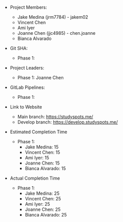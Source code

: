 - Project Members:  
    - Jake Medina (jrm7784) - jakem02  
    - Vincent Chen  
    - Ami Iyer  
    - Joanne Chen (jjc4985) - chen.joanne  
    - Bianca Alvarado  

- Git SHA:
    - Phase 1:

- Project Leaders:
    - Phase 1: Joanne Chen

- GitLab Pipelines:
    - Phase 1: 

- Link to Website
    - Main branch: https://studyspots.me/
    - Develop branch: https://develop.studyspots.me/

- Estimated Completion Time
    - Phase 1:
        - Jake Medina: 15
        - Vincent Chen: 15
        - Ami Iyer: 15
        - Joanne Chen: 15
        - Bianca Alvarado: 15

- Actual Completion Time
    - Phase 1:
        - Jake Medina: 25
        - Vincent Chen: 25
        - Ami Iyer: 25
        - Joanne Chen: 25
        - Bianca Alvarado: 25
